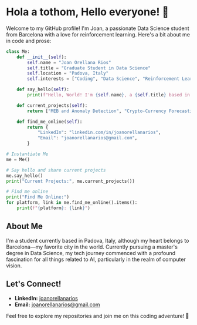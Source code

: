 # Hola a tothom, Hello everyone! 👋

Welcome to my GitHub profile! I'm Joan, a passionate Data Science student from Barcelona with a love for reinforcement learning. Here's a bit about me in code and prose:

```python
class Me:
    def __init__(self):
        self.name = "Joan Orellana Rios"
        self.title = "Graduate Student in Data Science"
        self.location = "Padova, Italy"
        self.interests = ["Coding", "Data Science", "Reinforcement Learning", "Guitar", "Coffee"]

    def say_hello(self):
        print(f"Hello, World! I'm {self.name}, a {self.title} based in {self.location}.")

    def current_projects(self):
        return ["MEB and Anomaly Detection", "Crypto-Currency Forecasting"]

    def find_me_online(self):
        return {
            "LinkedIn": "linkedin.com/in/joanorellanarios",
            "Email": "joanorellanarios@gmail.com",
        }

# Instantiate Me
me = Me()

# Say hello and share current projects
me.say_hello()
print("Current Projects:", me.current_projects())

# Find me online
print("Find Me Online:")
for platform, link in me.find_me_online().items():
    print(f"{platform}: {link}")
```

## About Me

I'm a student currently based in Padova, Italy, although my heart belongs to Barcelona—my favorite city in the world. Currently pursuing a master's degree in Data Science, my tech journey commenced with a profound fascination for all things related to AI, particularly in the realm of computer vision.

## Let's Connect!

- **LinkedIn:** [joanorellanarios](https://www.linkedin.com/in/joanorellanarios)
- **Email:** [joanorellanarios@gmail.com](mailto:joanorellanarios@gmail.com)

Feel free to explore my repositories and join me on this coding adventure! 🚀
